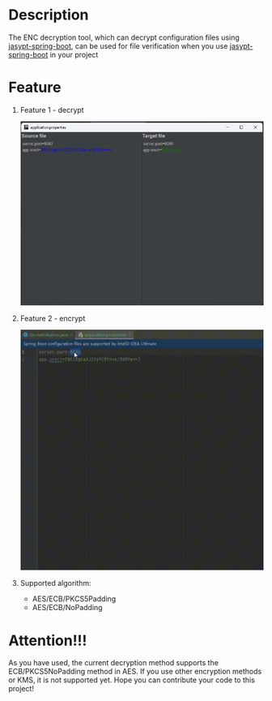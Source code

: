 # Description

The ENC decryption tool, which can decrypt configuration files using <a href="https://github.com/ulisesbocchio/jasypt-spring-boot" >jasypt-spring-boot</a>, can be used for file verification when you use <a href="https://github.com/ulisesbocchio/jasypt-spring-boot">jasypt-spring-boot</a>  in your project

# Feature
1. Feature 1 - decrypt

   ![demo](img/decrypt.png)

2. Feature 2 - encrypt

   ![demo2](img/encrypt.gif)
3. Supported algorithm:
   - AES/ECB/PKCS5Padding
   - AES/ECB/NoPadding

# Attention!!!

As you have used, the current decryption method supports the ECB/PKCS5NoPadding method in AES. If you use other encryption methods or KMS, it is not supported yet. Hope you can contribute your code to this project!
